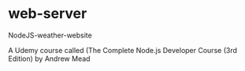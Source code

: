 # web-server
NodeJS-weather-website

A Udemy course called (The Complete Node.js Developer Course (3rd Edition) by Andrew Mead
